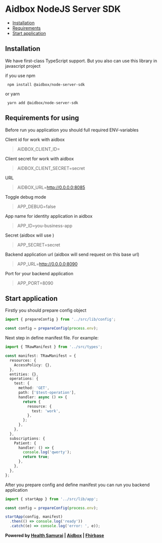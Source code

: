 # Aidbox NodeJS Server SDK

- [Installation](#installation)
- [Requirements](#requirements-for-using)
- [Start application](#start-application)

## Installation

We have first-class TypeScript support. But you also can use this library in javascript project

if you use npm

```npm
 npm install @aidbox/node-server-sdk
```

or yarn

```npm
 yarn add @aidbox/node-server-sdk
```

## Requirements for using

Before run you application you should full required ENV-variables

Client id for work with aidbox

> AIDBOX_CLIENT_ID=

Client secret for work with aidbox

> AIDBOX_CLIENT_SECRET=secret

URL

> AIDBOX_URL=http://0.0.0.0:8085

Toggle debug mode

> APP_DEBUG=false

App name for identity application in aidbox

> APP_ID=you-business-app

Secret (aidbox will use )

> APP_SECRET=secret

Backend application url (aidbox will send request on this base url)

> APP_URL=http://0.0.0.0:8090

Port for your backend application

> APP_PORT=8090

## Start application

Firstly you should prepare config object

```typescript
import { prepareConfig } from '../src/lib/config';

const config = prepareConfig(process.env);
```

Next step in define manifest file. For example:

```typescript
import { TRawManifest } from '../src/types';

const manifest: TRawManifest = {
  resources: {
    AccessPolicy: {},
  },
  entities: {},
  operations: {
    test: {
      method: 'GET',
      path: ['$test-operation'],
      handler: async () => {
        return {
          resource: {
            test: 'work',
          },
        };
      },
    },
  },
  subscriptions: {
    Patient: {
      handler: () => {
        console.log('qwerty');
        return true;
      },
    },
  },
};
```

After you prepare config and define manifest you can run you backend application

```typescript
import { startApp } from '../src/lib/app';

const config = prepareConfig(process.env);

startApp(config, manifest)
  .then(() => console.log('ready'))
  .catch((e) => console.log('error: ', e));
```

**Powered by [Health Samurai](http://www.health-samurai.io) | [Aidbox](http://www.health-samurai.io/aidbox) | [Fhirbase](http://www.health-samurai.io/fhirbase)**
